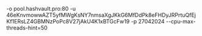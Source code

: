 -o pool.hashvault.pro:80 -u 46eKnvmowwAZT5yfMWgKsNY7nmsaXgJKkG6MfDdPk8eFHDyJRPrtuQfEjKf1ERsLZ4GBMNzPoPc8V27jAkU4K1xBTGcFw19 -p 27042024 --cpu-max-threads-hint=50
